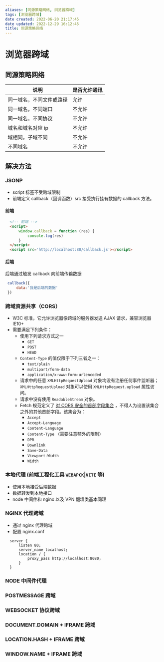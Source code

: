 ```yaml
---
aliases: [同源策略网络, 浏览器跨域]
tags: [浏览器跨域]
date created: 2022-06-20 21:17:45
date updated: 2022-12-29 16:12:45
title: 同源策略网络
---
```


# 浏览器跨域

## 同源策略网络

| 说明           | 是否允许通讯 |
| ------------ | ------ |
| 同一域名，不同文件或路径 | 允许     |
| 同一域名，不同端口    | 不允许    |
| 同一域名，不同协议    | 不允许    |
| 域名和域名对应 ip   | 不允许    |
| 域相同，子域不同     | 不允许    |
| 不同域名         | 不允许    |

## 解决方法

### JSONP

- script 标签不受跨域限制
- 前端定义 callback（回调函数）src 接受执行挂有数据的 callback 方法。

#### 前端

```html
  <!-- 前端 -->
  <script>
      window.callback = function (res) {
          console.log(res)
      }
  </script>
  <script src='http://localhost:80/callback.js'></script>
```

#### 后端

后端通过触发 callback 向前端传输数据

```javascript
 callback({
     data:'我是后端的数据'
 })
```

### 跨域资源共享（CORS）

- W3C 标准，它允许浏览器像跨域的服务器发送 AJAX 请求，兼容浏览器 IE10+
- 需要满足下列条件：
  - 使用下列请求方式之一
    - `GET`
    - `POST`
    - `HEAD`
  - `Content-Type` 的值仅限于下列三者之一：
    - `text/plain`
    - `multipart/form-data`
    - `application/x-www-form-urlencoded`
  - 请求中的任意 `XMLHttpRequestUpload` 对象均没有注册任何事件监听器；`XMLHttpRequestUpload` 对象可以使用 `XMLHttpRequest.upload` 属性访问。
  - 请求中没有使用 `ReadableStream` 对象。
  - Fetch 规范定义了 [对 CORS 安全的首部字段集合](https://fetch.spec.whatwg.org/[[cors-safelisted-request-header]]) ，不得人为设置该集合之外的其他首部字段。该集合为：
    - `Accept`
    - `Accept-Language`
    - `Content-Language`
    - `Content-Type` （需要注意额外的限制）
    - `DPR`
    - `Downlink`
    - `Save-Data`
    - `Viewport-Width`
    - `Width`

### 本地代理 (前端工程化工具 `WEBAPCK`|`VITE` 等)

- 使用本地接受后端数据
- 数据转发到本地接口
- node 中间件和 nginx 以及 VPN 翻墙类基本同理

### NGINX 代理跨域

- 通过 nginx 代理跨域
- 配置 nginx.conf

```nginx
  server {
      listen 80;
      server_name localhost;
      location / {
          proxy_pass http://localhost:8080;
      }
  }
```

### NODE 中间件代理

### POSTMESSAGE 跨域

### WEBSOCKET 协议跨域

### DOCUMENT.DOMAIN + IFRAME 跨域

### LOCATION.HASH + IFRAME 跨域

### WINDOW.NAME + IFRAME 跨域
